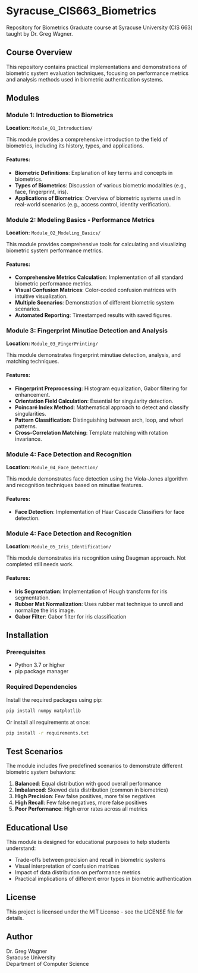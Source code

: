 # Syracuse_CIS663_Biometrics
Repository for Biometrics Graduate course at Syracuse University (CIS 663) taught by Dr. Greg Wagner.

## Course Overview
This repository contains practical implementations and demonstrations of biometric system evaluation techniques, focusing on performance metrics and analysis methods used in biometric authentication systems.

## Modules

### Module 1: Introduction to Biometrics
**Location:** `Module_01_Introduction/`

This module provides a comprehensive introduction to the field of biometrics, including its history, types, and applications.
#### Features:

*   **Biometric Definitions**: Explanation of key terms and concepts in biometrics.
*   **Types of Biometrics**: Discussion of various biometric modalities (e.g., face, fingerprint, iris).
*   **Applications of Biometrics**: Overview of biometric systems used in real-world scenarios (e.g., access control, identity verification).

### Module 2: Modeling Basics - Performance Metrics
**Location:** `Module_02_Modeling_Basics/`

This module provides comprehensive tools for calculating and visualizing biometric system performance metrics.
#### Features:

*   **Comprehensive Metrics Calculation**: Implementation of all standard biometric performance metrics.
*   **Visual Confusion Matrices**: Color-coded confusion matrices with intuitive visualization.
*   **Multiple Scenarios**: Demonstration of different biometric system scenarios.
*   **Automated Reporting**: Timestamped results with saved figures.

### Module 3: Fingerprint Minutiae Detection and Analysis
**Location:** `Module_03_FingerPrinting/`

This module demonstrates fingerprint minutiae detection, analysis, and matching techniques.

#### Features:

*   **Fingerprint Preprocessing**: Histogram equalization, Gabor filtering for enhancement.
*   **Orientation Field Calculation**: Essential for singularity detection.
*   **Poincaré Index Method**: Mathematical approach to detect and classify singularities.
*   **Pattern Classification**: Distinguishing between arch, loop, and whorl patterns.
*   **Cross-Correlation Matching**: Template matching with rotation invariance.

### Module 4: Face Detection and Recognition
**Location:** `Module_04_Face_Detection/`

This module demonstrates face detection using the Viola-Jones algorithm and recognition techniques based on minutiae features.

#### Features:
*   **Face Detection**: Implementation of Haar Cascade Classifiers for face detection.

### Module 4: Face Detection and Recognition
**Location:** `Module_05_Iris_Identification/`

This module demonstrates iris recognition using Daugman approach. Not completed still needs work.

#### Features:
*   **Iris Segmentation**: Implementation of Hough transform for iris segmentation.
*   **Rubber Mat Normalization**: Uses rubber mat technique to unroll and normalize the iris image.
*   **Gabor Filter**: Gabor filter for iris classification

## Installation

### Prerequisites
- Python 3.7 or higher
- pip package manager

### Required Dependencies
Install the required packages using pip:
```bash
pip install numpy matplotlib
```

Or install all requirements at once:

```bash
pip install -r requirements.txt
```

## Test Scenarios

The module includes five predefined scenarios to demonstrate different biometric system behaviors:

1. **Balanced**: Equal distribution with good overall performance
2. **Imbalanced**: Skewed data distribution (common in biometrics)
3. **High Precision**: Few false positives, more false negatives
4. **High Recall**: Few false negatives, more false positives
5. **Poor Performance**: High error rates across all metrics

## Educational Use

This module is designed for educational purposes to help students understand:
- Trade-offs between precision and recall in biometric systems
- Visual interpretation of confusion matrices
- Impact of data distribution on performance metrics
- Practical implications of different error types in biometric authentication

## License
This project is licensed under the MIT License - see the LICENSE file for details.

## Author
Dr. Greg Wagner  
Syracuse University  
Department of Computer Science


